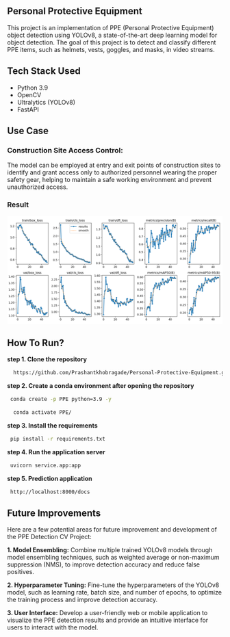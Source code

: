 ## **Personal Protective Equipment**

This project is an implementation of PPE (Personal Protective Equipment) object detection using YOLOv8, a state-of-the-art deep learning model for object detection. The goal of this project is to detect and classify different PPE items, such as helmets, vests, goggles, and masks, in video streams.

## **Tech Stack Used**

  * Python 3.9
  * OpenCV
  * Ultralytics (YOLOv8)
  * FastAPI
    
## **Use Case**

### Construction Site Access Control:
The model can be employed at entry and exit points of construction sites to identify and grant access only to authorized personnel wearing the proper safety gear, helping to maintain a safe working environment and prevent unauthorized access.


### Result
![Training_Result](https://github.com/Prashantkhobragade/Personal-Protective-Equipment/blob/main/Report/results.png)


## **How To Run?**

 **step 1. Clone the repository**
 
  ```bash
    https://github.com/Prashantkhobragade/Personal-Protective-Equipment.git
  ```
 **step 2. Create a conda environment after opening the repository**

  ```bash
   conda create -p PPE python=3.9 -y
  ```
  ```bash
    conda activate PPE/
  ```

 **step 3. Install the requirements**

  ```bash
   pip install -r requirements.txt
  ```
 **step 4. Run the application server**

 ```bash
  uvicorn service.app:app
 ```
 **step 5. Prediction application**

 ```bash
  http://localhost:8000/docs
 ```

## **Future Improvements**
Here are a few potential areas for future improvement and development of the PPE Detection CV Project:

 **1. Model Ensembling:** Combine multiple trained YOLOv8 models through model ensembling techniques, such as weighted average or non-maximum suppression (NMS), to improve detection accuracy and reduce false positives.

 **2. Hyperparameter Tuning:** Fine-tune the hyperparameters of the YOLOv8 model, such as learning rate, batch size, and number of epochs, to optimize the training process and improve detection accuracy.

**3. User Interface:** Develop a user-friendly web or mobile application to visualize the PPE detection results and provide an intuitive interface for users to interact with the model.


